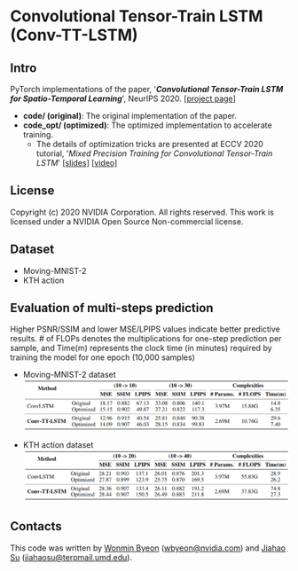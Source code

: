 # Convolutional Tensor-Train LSTM (Conv-TT-LSTM)

## Intro
PyTorch implementations of the paper, '***Convolutional Tensor-Train LSTM for Spatio-Temporal Learning***', NeurIPS 2020. [[project page](https://sites.google.com/nvidia.com/conv-tt-lstm)]

- **code/ (original)**: The original implementation of the paper. 
- **code_opt/ (optimized)**: The optimized implementation to accelerate training.
    - The details of optimization tricks are presented at ECCV 2020 tutorial, '*Mixed Precision Training for Convolutional Tensor-Train LSTM*' [[slides]](https://nvlabs.github.io/eccv2020-mixed-precision-tutorial/files/wonmin_byeon-mixed-precision-training-for-convolutional-tensor-train-lstm.pdf) [[video]](https://www.youtube.com/watch?v=1XuD-ozHTLY&feature=youtu.be)

## License 
Copyright (c) 2020 NVIDIA Corporation. All rights reserved. This work is licensed under a NVIDIA Open Source Non-commercial license.

## Dataset
- Moving-MNIST-2
- KTH action

## Evaluation of multi-steps prediction
Higher PSNR/SSIM and lower MSE/LPIPS values indicate better predictive results. \# of FLOPs denotes the multiplications for one-step prediction per sample, and Time(m) represents the clock time (in minutes) required by training the model for one epoch (10,000 samples)

- Moving-MNIST-2 dataset
![](./images/mnist_table.png)

- KTH action dataset
![](./images/kth_table.png)

## Contacts
This code was written by [Wonmin Byeon](https://github.com/wonmin-byeon) \(wbyeon@nvidia.com\) and [Jiahao Su](https://github.com/jiahaosu) \(jiahaosu@terpmail.umd.edu\).
